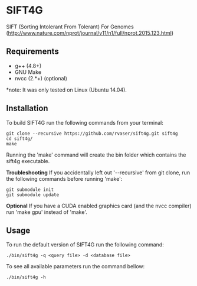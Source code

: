 # SIFT4G

SIFT (Sorting Intolerant From Tolerant) For Genomes (http://www.nature.com/nprot/journal/v11/n1/full/nprot.2015.123.html)

## Requirements
- g++ (4.8+)
- GNU Make
- nvcc (2.\*+) (optional)

\*note: It was only tested on Linux (Ubuntu 14.04).

## Installation

To build SIFT4G run the following commands from your terminal:

    git clone --recursive https://github.com/rvaser/sift4g.git sift4g
    cd sift4g/
    make

Running the 'make' command will create the bin folder which contains the sift4g executable.

**Troubleshooting**
If you accidentally left out '--recursive' from git clone, run the following commands before running 'make':

    git submodule init
    git submodule update

**Optional**
If you have a CUDA enabled graphics card (and the nvcc compiler) run 'make gpu' instead of 'make'.

## Usage

To run the default version of SIFT4G run the following command:

    ./bin/sift4g -q <query file> -d <database file>

To see all available parameters run the command bellow:

    ./bin/sift4g -h
